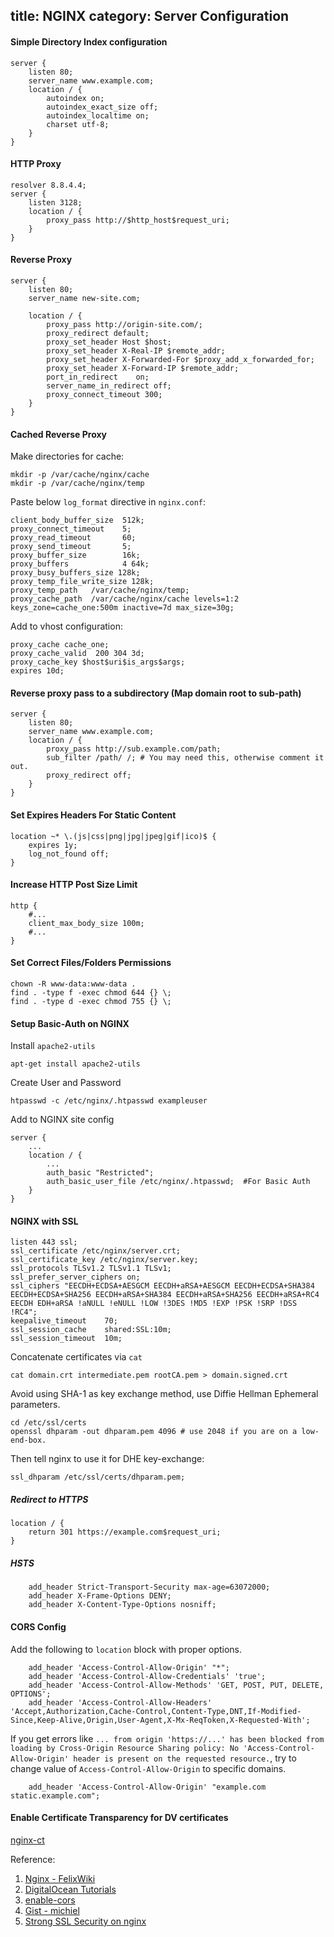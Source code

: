 title: NGINX
category: Server Configuration
---

#### Simple Directory Index configuration

```
server {
	listen 80;
	server_name www.example.com;
	location / {
		autoindex on;
		autoindex_exact_size off;
		autoindex_localtime on;
		charset utf-8;
	}
}
```

#### HTTP Proxy
```
resolver 8.8.4.4;
server {
    listen 3128;
    location / {
        proxy_pass http://$http_host$request_uri;
    }
}
```

#### Reverse Proxy
```
server {
    listen 80;
    server_name new-site.com;

    location / {
        proxy_pass http://origin-site.com/;
        proxy_redirect default;
        proxy_set_header Host $host;
        proxy_set_header X-Real-IP $remote_addr;
        proxy_set_header X-Forwarded-For $proxy_add_x_forwarded_for;
        proxy_set_header X-Forward-IP $remote_addr;
        port_in_redirect    on;
        server_name_in_redirect off;
        proxy_connect_timeout 300;
    }
}
```

#### Cached Reverse Proxy

Make directories for cache:
```
mkdir -p /var/cache/nginx/cache
mkdir -p /var/cache/nginx/temp
```

Paste below `log_format` directive in `nginx.conf`:
```
client_body_buffer_size  512k;
proxy_connect_timeout    5;
proxy_read_timeout       60;
proxy_send_timeout       5;
proxy_buffer_size        16k;
proxy_buffers            4 64k;
proxy_busy_buffers_size 128k;
proxy_temp_file_write_size 128k;
proxy_temp_path   /var/cache/nginx/temp;
proxy_cache_path  /var/cache/nginx/cache levels=1:2 keys_zone=cache_one:500m inactive=7d max_size=30g;
```

Add to vhost configuration:
```
proxy_cache cache_one;
proxy_cache_valid  200 304 3d;
proxy_cache_key $host$uri$is_args$args;
expires 10d;
```

#### Reverse proxy pass to a subdirectory (Map domain root to sub-path)

```
server {
    listen 80;
	server_name www.example.com;
	location / {
		proxy_pass http://sub.example.com/path;
		sub_filter /path/ /; # You may need this, otherwise comment it out.
		proxy_redirect off;
	}
}
```

#### Set Expires Headers For Static Content
```
location ~* \.(js|css|png|jpg|jpeg|gif|ico)$ {
    expires 1y;
    log_not_found off;
}
```

#### Increase HTTP Post Size Limit
```
http {
    #...
    client_max_body_size 100m;
    #...
}
```

#### Set Correct Files/Folders Permissions
```
chown -R www-data:www-data .
find . -type f -exec chmod 644 {} \;
find . -type d -exec chmod 755 {} \;
```

#### Setup Basic-Auth on NGINX

Install `apache2-utils`
```
apt-get install apache2-utils
```

Create User and Password
```
htpasswd -c /etc/nginx/.htpasswd exampleuser
```

Add to NGINX site config
```
server {
	...
	location / {
		...
		auth_basic "Restricted";
		auth_basic_user_file /etc/nginx/.htpasswd;  #For Basic Auth
	}
}
```

#### NGINX with SSL

```
listen 443 ssl;
ssl_certificate /etc/nginx/server.crt;
ssl_certificate_key /etc/nginx/server.key;
ssl_protocols TLSv1.2 TLSv1.1 TLSv1;
ssl_prefer_server_ciphers on;
ssl_ciphers "EECDH+ECDSA+AESGCM EECDH+aRSA+AESGCM EECDH+ECDSA+SHA384 EECDH+ECDSA+SHA256 EECDH+aRSA+SHA384 EECDH+aRSA+SHA256 EECDH+aRSA+RC4 EECDH EDH+aRSA !aNULL !eNULL !LOW !3DES !MD5 !EXP !PSK !SRP !DSS !RC4";
keepalive_timeout    70;
ssl_session_cache    shared:SSL:10m;
ssl_session_timeout  10m;
```

Concatenate certificates via `cat`

```
cat domain.crt intermediate.pem rootCA.pem > domain.signed.crt
```

Avoid using SHA-1 as key exchange method, use Diffie Hellman Ephemeral parameters.

```
cd /etc/ssl/certs
openssl dhparam -out dhparam.pem 4096 # use 2048 if you are on a low-end-box.
```

Then tell nginx to use it for DHE key-exchange:

```
ssl_dhparam /etc/ssl/certs/dhparam.pem;
```

##### Redirect to HTTPS

```
location / {
    return 301 https://example.com$request_uri;
}
```

##### HSTS

```
    add_header Strict-Transport-Security max-age=63072000;
    add_header X-Frame-Options DENY;
    add_header X-Content-Type-Options nosniff;
```

#### CORS Config

Add the following to `location` block with proper options.
```
    add_header 'Access-Control-Allow-Origin' "*";
    add_header 'Access-Control-Allow-Credentials' 'true';
    add_header 'Access-Control-Allow-Methods' 'GET, POST, PUT, DELETE, OPTIONS';
    add_header 'Access-Control-Allow-Headers' 'Accept,Authorization,Cache-Control,Content-Type,DNT,If-Modified-Since,Keep-Alive,Origin,User-Agent,X-Mx-ReqToken,X-Requested-With';
```

If you get errors like `... from origin 'https://...' has been blocked from loading by Cross-Origin Resource Sharing policy: No 'Access-Control-Allow-Origin' header is present on the requested resource.`, try to change value of `Access-Control-Allow-Origin` to specific domains.

```
    add_header 'Access-Control-Allow-Origin' "example.com static.example.com";
```

#### Enable Certificate Transparency for DV certificates

[nginx-ct](https://www.certificate-transparency.org/resources-for-site-owners/nginx)

Reference:

1. [Nginx - FelixWiki](http://felixc.at/Nginx)
2. [DigitalOcean Tutorials](https://www.digitalocean.com/community/tutorials/how-to-set-up-http-authentication-with-nginx-on-ubuntu-12-10)
3. [enable-cors](http://enable-cors.org/server_nginx.html)
4. [Gist - michiel](https://gist.github.com/michiel/1064640)
5. [Strong SSL Security on nginx](https://raymii.org/s/tutorials/Strong_SSL_Security_On_nginx.html)
